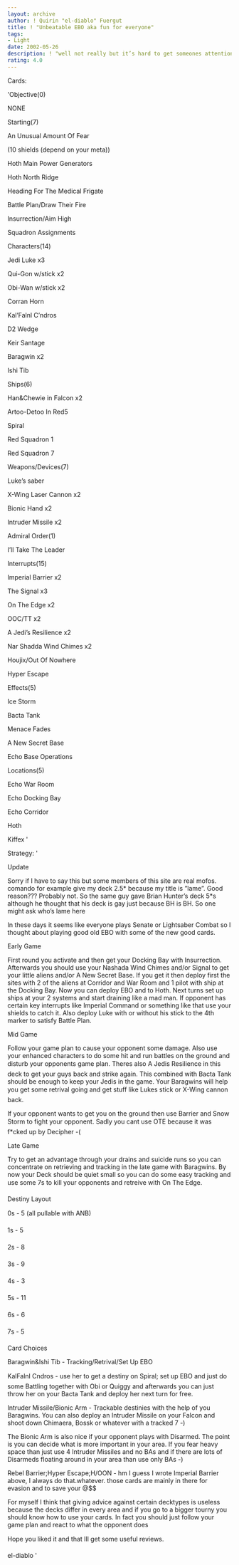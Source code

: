 ```yaml
---
layout: archive
author: ! Quirin "el-diablo" Fuergut
title: ! "Unbeatable EBO aka fun for everyone"
tags:
- Light
date: 2002-05-26
description: ! "well not really but it’s hard to get someones attention these days.So just look at the deck and you’ll know what I mean."
rating: 4.0
---
```

Cards: 

'Objective(0) 

NONE


Starting(7)

An Unusual Amount Of Fear

(10 shields (depend on your meta))

Hoth Main Power Generators

Hoth North Ridge

Heading For The Medical Frigate

Battle Plan/Draw Their Fire

Insurrection/Aim High

Squadron Assignments


Characters(14)

Jedi Luke x3

Qui-Gon w/stick x2

Obi-Wan w/stick x2

Corran Horn

Kal’Falnl C’ndros

D2 Wedge

Keir Santage

Baragwin x2

Ishi Tib 


Ships(6)

Han&Chewie in Falcon x2

Artoo-Detoo In Red5

Spiral

Red Squadron 1

Red Squadron 7


Weapons/Devices(7)

Luke’s saber

X-Wing Laser Cannon x2

Bionic Hand x2

Intruder Missile x2


Admiral Order(1)

I’ll Take The Leader


Interrupts(15)

Imperial Barrier x2

The Signal x3

On The Edge x2

OOC/TT x2

A Jedi’s Resilience x2

Nar Shadda Wind Chimes x2

Houjix/Out Of Nowhere

Hyper Escape


Effects(5)

Ice Storm

Bacta Tank

Menace Fades

A New Secret Base

Echo Base Operations


Locations(5)

Echo War Room

Echo Docking Bay

Echo Corridor

Hoth

Kiffex '

Strategy: '

Update


Sorry if I have to say this but some members of this site are real mofos. comando for example give my deck 2.5* because my title is ”lame”. Good reason??? Probably not. So the same guy gave Brian Hunter’s deck 5*s although he thought that his deck is gay just because BH is BH. So one might ask who’s lame here


In these days it seems like everyone plays Senate or Lightsaber Combat so I thought about playing good old EBO with some of the new good cards.


Early Game 


First round you activate and then get your Docking Bay with Insurrection. Afterwards you should use your Nashada Wind Chimes and/or Signal to get your little aliens and/or A New Secret Base. If you get it then deploy first the sites with 2 of the aliens at Corridor and War Room and 1 pilot with ship at the Docking Bay. Now you can deploy EBO and to Hoth. Next turns set up ships at your 2 systems and start draining like a mad man. If opponent has certain key interrupts like Imperial Command or something like that use your shields to catch it. Also deploy Luke with or without his stick to the 4th marker to satisfy Battle Plan.


Mid Game


Follow your game plan to cause your opponent some damage. Also use your enhanced characters to do some hit and run battles on the ground and disturb your opponents game plan. Theres also A Jedis Resilience in this deck to get your guys back and strike again. This combined with Bacta Tank should be enough to keep your Jedis in the game. Your Baragwins will help you get some retrival going and get stuff like Lukes stick or X-Wing cannon back.

If your opponent wants to get you on the ground then use Barrier and Snow Storm to fight your opponent. Sadly you cant use OTE because it was f*cked up by Decipher -(


Late Game


Try to get an advantage through your drains and suicide runs so you can concentrate on retrieving and tracking in the late game with Baragwins. By now your Deck should be quiet small so you can do some easy tracking and use some 7s to kill your opponents and retreive with On The Edge.


Destiny Layout


0s - 5 (all pullable with ANB)

1s - 5

2s - 8

3s - 9

4s - 3

5s - 11

6s - 6

7s - 5


Card Choices


Baragwin&Ishi Tib - Tracking/Retrival/Set Up EBO


KalFalnl Cndros - use her to get a destiny on Spiral; set up EBO and just do some Battling together with Obi or Quiggy and afterwards you can just throw her on your Bacta Tank and deploy her next turn for free.


Intruder Missile/Bionic Arm - Trackable destinies with the help of you Baragwins. You can also deploy an Intruder Missile on your Falcon and shoot down Chimaera, Bossk or whatever with a tracked 7 -)

The Bionic Arm is also nice if your opponent plays with Disarmed. The point is you can decide what is more important in your area. If you fear heavy space than just use 4 Intruder Missiles and no BAs and if there are lots of Disarmeds floating around in your area than use only BAs -)


Rebel Barrier;Hyper Escape;H/OON - hm I guess I wrote Imperial Barrier above, I always do that.whatever. those cards are mainly in there for evasion and to save your @$$


For myself I think that giving advice against certain decktypes is useless because the decks differ in every area and if you go to a bigger tourny you should know how to use your cards. In fact you should just follow your game plan and react to what the opponent does


Hope you liked it and that Ill get some useful reviews.


el-diablo  '